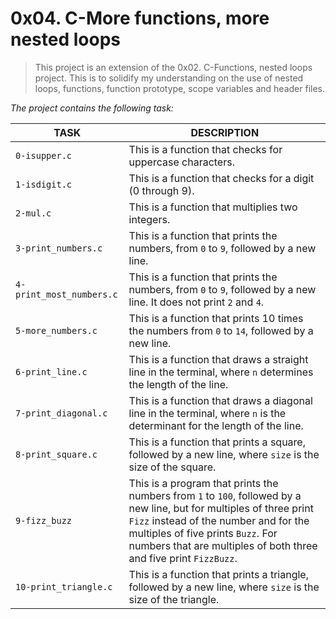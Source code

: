 # 0x04. C-More functions, more nested loops

> This project is an extension of the 0x02. C-Functions, nested loops project. This is to solidify my understanding on the use of nested loops, functions, function prototype, scope variables and header files.

*The project contains the following task:*

TASK | DESCRIPTION
--- | ---
`0-isupper.c` | This is a function that checks for uppercase characters.
`1-isdigit.c` | This is a function that checks for a digit (0 through 9).
`2-mul.c` | This is a function that multiplies two integers.
`3-print_numbers.c` | This is a function that prints the numbers, from `0` to `9`, followed by a new line.
`4-print_most_numbers.c` | This is a function that prints the numbers, from `0` to `9`, followed by a new line. It does not print `2` and `4`.
`5-more_numbers.c` | This is a function that prints 10 times the numbers from `0` to `14`, followed by a new line.
`6-print_line.c` | This is a function that draws a straight line in the terminal, where `n` determines the length of the line.
`7-print_diagonal.c` | This is a function that draws a diagonal line in the terminal, where `n` is the determinant for the length of the line.
`8-print_square.c` | This is a function that prints a square, followed by a new line, where `size` is the size of the square.
`9-fizz_buzz` | This is a program that prints the numbers from `1` to `100`, followed by a new line, but for multiples of three print `Fizz` instead of the number and for the multiples of five prints `Buzz`. For numbers that are multiples of both three and five print `FizzBuzz`.
`10-print_triangle.c` | This is a function that prints a triangle, followed by a new line, where `size` is the size of the triangle.